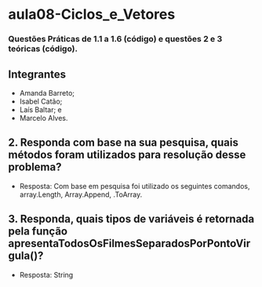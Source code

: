 # aula08-Ciclos_e_Vetores
### Questões Práticas de 1.1 a 1.6 (código) e questões 2 e 3 teóricas (código).

## Integrantes
- Amanda Barreto;
- Isabel Catão;
- Laís Baltar; e
- Marcelo Alves.


## 2. Responda com base na sua pesquisa, quais métodos foram utilizados para resolução desse problema?

- Resposta: Com base em pesquisa foi utilizado os seguintes comandos, array.Length, Array.Append, .ToArray.



## 3. Responda, quais tipos de variáveis é retornada pela função apresentaTodosOsFilmesSeparadosPorPontoVirgula()?

- Resposta: String
